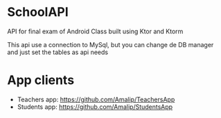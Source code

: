 # SchoolAPI
API for final exam of Android Class built using Ktor and Ktorm

This api use a connection to MySql, but you can change de DB manager and just set the tables as api needs

# App clients
 - Teachers app: https://github.com/Amalip/TeachersApp
 - Students app: https://github.com/Amalip/StudentsApp
 
 
